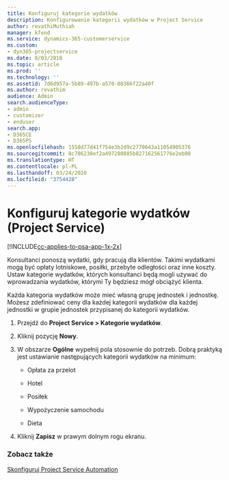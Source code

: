 ```yaml
---
title: Konfiguruj kategorie wydatków
description: Konfigurowanie kategorii wydatków w Project Service
author: revathiMuthiah
manager: kfend
ms.service: dynamics-365-customerservice
ms.custom:
- dyn365-projectservice
ms.date: 8/03/2018
ms.topic: article
ms.prod: ''
ms.technology: ''
ms.assetid: 7d6d957a-5b89-497b-a570-08366f22a40f
ms.author: revathim
audience: Admin
search.audienceType:
- admin
- customizer
- enduser
search.app:
- D365CE
- D365PS
ms.openlocfilehash: 1558d77d41f754e3b2d9c2770643a11054905376
ms.sourcegitcommit: 8c786230ef2a497280885b827162561776e2eb00
ms.translationtype: HT
ms.contentlocale: pl-PL
ms.lasthandoff: 03/24/2020
ms.locfileid: "3754428"
---
```

# <a name="configure-expense-categories-project-service"></a>Konfiguruj kategorie wydatków (Project Service)

[!INCLUDE[cc-applies-to-psa-app-1x-2x](../includes/cc-applies-to-psa-app-1x-2x.md)]

Konsultanci ponoszą wydatki, gdy pracują dla klientów. Takimi wydatkami mogą być opłaty lotniskowe, posiłki, przebyte odległości oraz inne koszty. Ustaw kategorie wydatków, których konsultanci będą mogli używać do wprowadzania wydatków, którymi Ty będziesz mógł obciążyć klienta.  
  
Każda kategoria wydatków może mieć własną grupę jednostek i jednostkę. Możesz zdefiniować ceny dla każdej kategorii wydatków dla każdej jednostki w grupie jednostek przypisanej do kategorii wydatków.  
  
1.  Przejdź do **Project Service > Kategorie wydatków**.  
  
2.  Kliknij pozycję **Nowy**.  
  
3.  W obszarze **Ogólne** wypełnij pola stosownie do potrzeb. Dobrą praktyką jest ustawianie następujących kategorii wydatków na minimum:  
  
    -   Opłata za przelot  
  
    -   Hotel  
  
    -   Posiłek  
  
    -   Wypożyczenie samochodu  
  
    -   Dieta  
  
4.  Kliknij **Zapisz** w prawym dolnym rogu ekranu.  
  
### <a name="see-also"></a>Zobacz także  
 [Skonfiguruj Project Service Automation](../project-service/configure.md)
